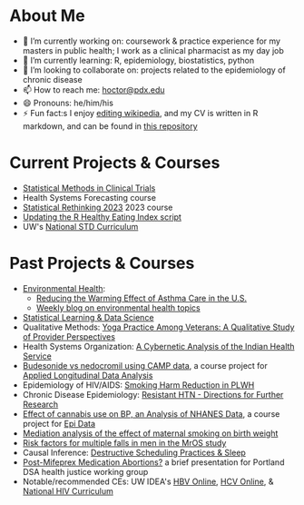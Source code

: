 # About Me

- 🔭 I’m currently working on: coursework & practice experience for my masters in public health; I work as a clinical pharmacist as my day job
- 🌱 I’m currently learning: R, epidemiology, biostatistics, python
- 👯 I’m looking to collaborate on: projects related to the epidemiology of chronic disease
- 📫 How to reach me: hoctor@pdx.edu
- 😄 Pronouns: he/him/his
- ⚡ Fun fact:s I enjoy [editing wikipedia](https://en.wikipedia.org/wiki/User:Matthew_Hoctor), and my CV is written in R markdown, and can be found in [this repository](https://github.com/matthew-hoctor/CV)

# Current Projects & Courses

 - [Statistical Methods in Clinical Trials](https://github.com/matthew-hoctor/BSTA517_Clinical_Trials)
 - Health Systems Forecasting course
 - [Statistical Rethinking 2023](https://github.com/rmcelreath/stat_rethinking_2023) 2023 course
 - [Updating the R Healthy Eating Index script](https://github.com/matthew-hoctor/hei2)
 - UW's [National STD Curriculum](https://www.std.uw.edu/)

# Past Projects & Courses

 - [Environmental Health](https://github.com/matthew-hoctor/ESHH511): 
   - [Reducing the Warming Effect of Asthma Care in the U.S.](https://docs.google.com/document/d/17ZraAnLnqFSJeaeSBb-zuxwyYlx30SAXlyRvj_9o0Mg/edit)
   - [Weekly blog on environmental health topics](https://sakai.ohsu.edu/portal/site/ESHH-511-OL-32492-Sp22/tool/83786476-2285-4e39-bd25-c7c610e65854/blog_view?blogid=8af1c3607fb63988017fd30342df0003)
 - [Statistical Learning & Data Science](https://github.com/matthew-hoctor/BSTA522)
 - Qualitative Methods: [Yoga Practice Among Veterans:  A Qualitative Study of Provider Perspectives](https://github.com/matthew-hoctor/qualitative)
 - Health Systems Organization: [A Cybernetic Analysis of the Indian Health Service](https://docs.google.com/document/d/1w09FFrJdCCxiJ49XKAAZ0l4M6cumREgk6LKYoB2KrIQ/)
 -  [Budesonide vs nedocromil using CAMP data](https://github.com/matthew-hoctor/Respiratory-Infection-Project), a course project for [Applied Longitudinal Data Analysis](https://github.com/matthew-hoctor/BSTA519)
 - Epidemiology of HIV/AIDS: [Smoking Harm Reduction in PLWH](https://github.com/matthew-hoctor/Smoking-Harm-Reduction)
 - Chronic Disease Epidemiology: [Resistant HTN - Directions for Further Research](https://docs.google.com/document/d/1bjYx40d9Mizrq9GW-66nM0O1EufY8ojladDPcjmhPV0/edit?usp=sharing)
 - [Effect of cannabis use on BP, an Analysis of NHANES Data](https://github.com/matthew-hoctor/Marijuana-HTN---EPI536), a course project for [Epi Data](https://github.com/matthew-hoctor/EPI536-Assignments)
 - [Mediation analysis of the effect of maternal smoking on birth weight](https://github.com/matthew-hoctor/BSTA512-Project)
 - [Risk factors for multiple falls in men in the MrOS study](https://github.com/matthew-hoctor/BSTA513-Group6-project)
 - Causal Inference: [Destructive Scheduling Practices & Sleep](https://github.com/matthew-hoctor/EPI514SLEEP)
 - [Post-Mifeprex Medication Abortions?](https://docs.google.com/presentation/d/1HJhqOJX8uQ5KFuclBJ3vQ4ZikPioclw_VsiHGuMAwaA/view) a brief presentation for Portland DSA health justice working group
 - Notable/recommended CEs: UW IDEA's [HBV Online](https://www.hepatitisb.uw.edu/), [HCV Online](https://hepatitisc.uw.edu/), & [National HIV Curriculum](https://hiv.uw.edu/)
